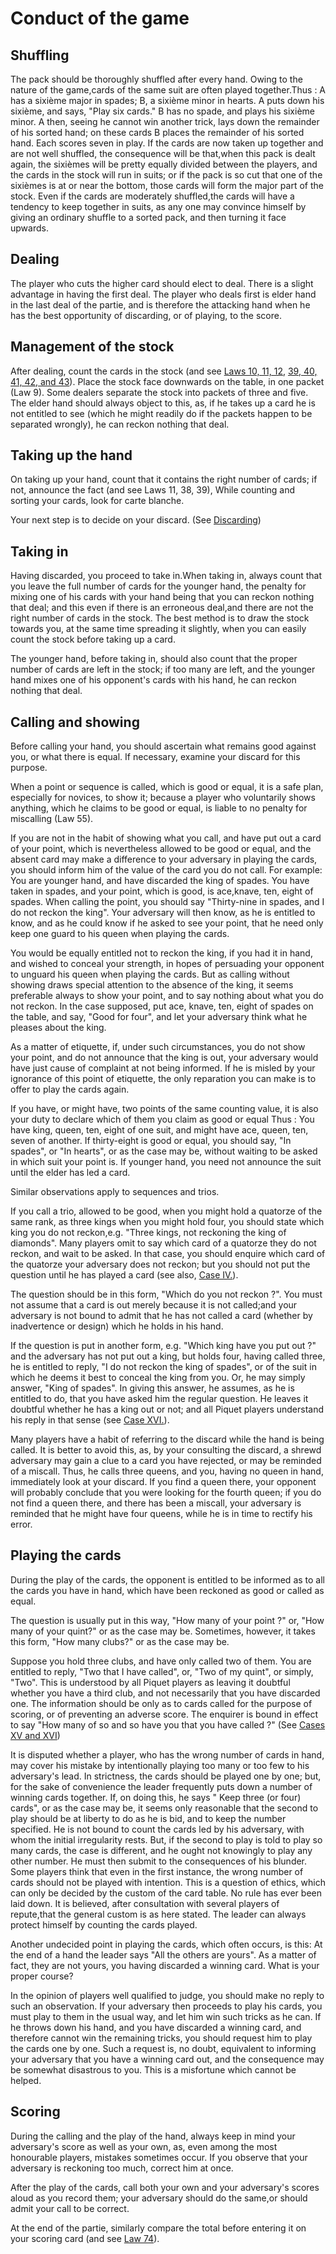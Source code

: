 # Conduct of the game

## Shuffling

The pack should be thoroughly shuffled after every hand. Owing to the nature of the game,cards of the same suit are often played together.Thus : A has a sixième major in spades; B, a sixième minor in hearts. A puts down his sixième, and says, "Play six cards." B has no spade, and plays his sixième minor. A then, seeing he cannot win another trick, lays down the remainder of his sorted hand; on these cards B places the remainder of his sorted hand. Each scores seven in play. If the cards are now taken up together and are not well shuffled, the consequence will be that,when this pack is dealt again, the sixièmes will be pretty equally divided between the players, and the cards in the stock will run in suits; or if the pack is so cut that one of the sixièmes is at or near the bottom, those cards will form the major part of the stock. Even if the cards are moderately shuffled,the cards will have a tendency to keep together in suits, as any one may convince himself by giving an ordinary shuffle to a sorted pack, and then turning it face upwards.

## Dealing

The player who cuts the higher card should elect to deal. There is a slight advantage in having the first deal. The player who deals first is elder hand in the last deal of the partie, and is therefore the attacking hand when he has the best opportunity of discarding, or of playing, to the score.

## Management of the stock

After dealing, count the cards in the stock (and see [Laws 10, 11, 12](lawsOfPiquet.md#dealing), [39, 40, 41, 42, and 43](lawsOfPiquet.md#discarding-and-taking-in)). Place the stock face downwards on the table, in one packet (Law 9). Some dealers separate the stock into packets of three and five. The elder hand should always object to this, as, if he takes up a card he is not entitled to see (which he might readily do if the packets happen to be separated wrongly), he can reckon nothing that deal.

## Taking up the hand

On taking up your hand, count that it contains the right number of cards; if not, announce the fact (and see Laws 11, 38, 39), While counting and sorting your cards, look for carte blanche.

Your next step is to decide on your discard. (See [Discarding](discarding.md))

## Taking in

Having discarded, you proceed to take in.When taking in, always count that you leave the full number of cards for the younger hand, the penalty for mixing one of his cards with your hand being that you can reckon nothing that deal; and this even if there is an erroneous deal,and there are not the right number of cards in the stock. The best method is to draw the stock towards you, at the same time spreading it slightly, when you can easily count the stock before taking up a card.

The younger hand, before taking in, should also count that the proper number of cards are left in the stock; if too many are left, and the younger hand mixes one of his opponent's cards with his hand, he can reckon nothing that deal.

## Calling and showing

Before calling your hand, you should ascertain what remains good against you, or what there is equal. If necessary, examine your discard for this purpose.

When a point or sequence is called, which is good or equal, it is a safe plan, especially for novices, to show it; because a player who voluntarily shows anything, which he claims to be good or equal, is liable to no penalty for miscalling (Law 55).

If you are not in the habit of showing what you call, and have put out a card of your point, which is nevertheless allowed to be good or equal, and the absent card may make a difference to your adversary in playing the cards, you should inform him of the value of the card you do not call. For example: You are younger hand, and have discarded the king of spades. You have taken in spades, and your point, which is good, is ace,knave, ten, eight of spades. When calling the point, you should say "Thirty-nine in spades, and I do not reckon the king". Your adversary will then know, as he is entitled to know, and as he could know if he asked to see your point, that he need only keep one guard to his queen when playing the cards.

You would be equally entitled not to reckon the king, if you had it in hand, and wished to conceal your strength, in hopes of persuading your opponent to unguard his queen when playing the cards. But as calling without showing draws special attention to the absence of the king, it seems preferable always to show your point, and to say nothing about what you do not reckon. In the case supposed, put ace, knave, ten, eight of spades on the table, and say, "Good for four", and let your adversary think what he pleases about the king.

As a matter of etiquette, if, under such circumstances, you do not show your point, and do not announce that the king is out, your adversary would have just cause of complaint at not being informed. If he is misled by your ignorance of this point of etiquette, the only reparation you can make is to offer to play the cards again.

If you have, or might have, two points of the same counting value, it is also your duty to declare which of them you claim as good or equal 
Thus : You have king, queen, ten, eight of one suit, and might have ace, queen, ten, seven of another. If thirty-eight is good or equal, you should say, "In spades", or "In hearts", or as the case may be, without waiting to be asked in which suit your point is. If younger hand, you need not announce the suit until the elder has led a card.

Similar observations apply to sequences and trios.

If you call a trio, allowed to be good, when you might hold a quatorze of the same rank, as three kings when you might hold four, you should state which king you do not reckon,e.g. "Three kings, not reckoning the king of diamonds". Many players omit to say which card of a quatorze they do not reckon, and wait to be asked. In that case, you should enquire which card of the quatorze your adversary does not reckon; but you should not put the question until he has played a card (see also, [Case IV.](casesAndDecisions.md#case-iv)).

The question should be in this form, "Which do you not reckon ?". You must not assume that a card is out merely because it is not called;and your adversary is not bound to admit that he has not called a card (whether by inadvertence or design) which he holds in his hand.

If the question is put in another form, e.g. "Which king have you put out ?" and the adversary has not put out a king, but holds four, having called three, he is entitled to reply, "I do not reckon the king of spades", or of the suit in which he deems it best to conceal the king from you. Or, he may simply answer, "King of spades". In giving this answer, he assumes, as he is entitled to do, that you have asked him the regular question. He leaves it doubtful whether he has a king out or not; and all Piquet players understand his reply in that sense (see [Case XVI.](casesAndDecisions.md#case-xvi)).

Many players have a habit of referring to the discard while the hand is being called. It is better to avoid this, as, by your consulting the discard, a shrewd adversary may gain a clue to a card you have rejected, or may be reminded of a miscall. Thus, he calls three queens, and you, having no queen in hand, immediately look at your discard. If you find a queen there, your opponent will probably conclude that you were looking for the fourth queen; if you do not find a queen there, and there has been a miscall, your adversary is reminded that he might have four queens, while he is in time to rectify his error.

## Playing the cards

During the play of the cards, the opponent is entitled to be informed as to all the cards you have in hand, which have been reckoned as good or called as equal.

The question is usually put in this way, "How many of your point ?" or, "How many of your quint?" or as the case may be. Sometimes, however, it takes this form, "How many clubs?" or as the case may be.

Suppose you hold three clubs, and have only called two of them. You are entitled to reply, "Two that I have called", or, "Two of my quint", or simply, "Two". This is understood by all Piquet players as leaving it doubtful whether you have a third club, and not necessarily that you have discarded one. The information should be only as to cards called for the purpose of scoring, or of preventing an adverse score. The enquirer is bound in effect to say "How many of so and so have you that you have called ?" (See [Cases XV and XVI](casesAndDecisions.md#case-xv))

It is disputed whether a player, who has the wrong number of cards in hand, may cover his mistake by intentionally playing too many or too few to his adversary's lead. In strictness, the cards should be played one by one; but, for the sake of convenience the leader frequently puts down a number of winning cards together. If, on doing this, he says " Keep three (or four) cards", or as the case may be, it seems only reasonable that the second to play should be at liberty to do as he is bid, and to keep the number specified. He is not bound to count the cards led by his adversary, with whom the initial irregularity rests. But, if the second to play is told to play so many cards, the case is different, and he ought not knowingly to play any other number. He must then submit to the consequences of his blunder. Some players think that even in the first instance, the wrong number of cards should not be played with intention. This is a question of ethics, which can only be decided by the custom of the card table. No rule has ever been laid down. It is believed, after consultation with several players of repute,that the general custom is as here stated. The leader can always protect himself by counting the cards played.

Another undecided point in playing the cards, which often occurs, is this: At the end of a hand the leader says "All the others are yours". As a matter of fact, they are not yours, you having discarded a winning card. What is your proper course?

In the opinion of players well qualified to judge, you should make no reply to such an observation. If your adversary then proceeds to play his cards, you must play to them in the usual way, and let him win such tricks as he can. If he throws down his hand, and you have discarded a winning card, and therefore cannot win the remaining tricks, you should request him to play the cards one by one. Such a request is, no doubt, equivalent to informing your adversary that you have a winning card out, and the consequence may be somewhat disastrous to you. This is a misfortune which cannot be helped.

## Scoring

During the calling and the play of the hand, always keep in mind your adversary's score as well as your own, as, even among the most honourable players, mistakes sometimes occur. If you observe that your adversary is reckoning too much, correct him at once.

After the play of the cards, call both your own and your adversary's scores aloud as you record them; your adversary should do the same,or should admit your call to be correct.

At the end of the partie, similarly compare the total before entering it on your scoring card (and see [Law 74](lawsOfPiquet.md#incorrect-packs)).

